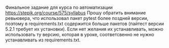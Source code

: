 Финальное задание для курса по автоматизации https://stepik.org/course/575/syllabus 
Прошу обратить внимание ревьювера, что использовал пакет pytest более поздней версии, поэтому в requirements.txt 
содержится больше пакетов (пайтест версии 5.2.1 требует их установки). Если нет желания их устанавливать, 
можно использовать ту версию, которая в уроке, соответсвенно не нужно устанавливать из requirements.txt. 

